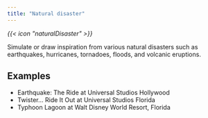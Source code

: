 ```yaml
---
title: "Natural disaster"
---
```


<i class="bigIcon">{{< icon "naturalDisaster" >}}</i>

Simulate or draw inspiration from various natural disasters such as earthquakes, hurricanes, tornadoes, floods, and volcanic eruptions.

## Examples
* Earthquake: The Ride at Universal Studios Hollywood
* Twister... Ride It Out at Universal Studios Florida
* Typhoon Lagoon at Walt Disney World Resort, Florida

